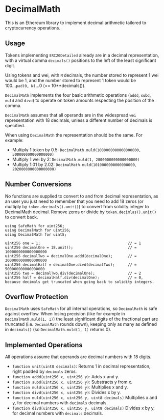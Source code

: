 # DecimalMath

This is an Ethereum library to implement decimal arithmetic tailored to cryptocurrency operations.

## Usage
Tokens implementing `ERC20Detailed` already are in a decimal representation, with a virtual comma `decimals()` positions to the left of the least significant digit.


Using tokens and wei, with `N` decimals, the number stored to represent 1 wei would be 1, and the number stored to represent 1 token would be 100...`pad(0, N)`...0 (== 10**decimals()).

`DecimalMath` implements the four basic arithmetic operations (`addd`, `subd`, `muld` and `divd`) to operate on token amounts respecting the position of the comma.

`DecimalMath` assumes that all operands are in the widespread `wei` representation with 18 decimals, unless a different number of decimals is specified.

When using `DecimalMath` the representation should be the same. For example:
 - Multiply 1 token by 0.5: `DecimalMath.muld(1000000000000000000, 500000000000000000)`
 - Multiply 1 wei by 2: `DecimalMath.muld(1, 2000000000000000000)`
 - Multiply 1.01 by 2.02: `DecimalMath.muld(1010000000000000000, 2020000000000000000)`

## Number Conversions


No functions are supplied to convert to and from decimal representation, as an user you just need to remember that you need to add 18 zeros (or multiply by `token.decimals().unit()`) to convert from solidity integer to DecimalMath decimal. Remove zeros or divide by `token.decimlas().unit()` to convert back.

```
using SafeMath for uint256;
using DecimalMath for uint256;
using DecimalMath for uint8;

uint256 one = 1;                                        // = 1
uint256 decimalOne = 18.unit();                         // = 1000000000000000000
uint256 decimalTwo = decimalOne.addd(decimalOne);       // = 2000000000000000000
uint256 decimalHalf = decimalOne.divd(decimalTwo);      // = 500000000000000000
uint256 two = decimalTwo.div(decimalOne);               // = 2
uint256 half = decimalHalf.div(decimalOne);             // = 0, because decimals get truncated when going back to solidity integers.
```

## Overflow Protection

`DecimalMath` uses `SafeMath` for all internal operations, so `DecimalMath` is safe against overflow. When losing precision (like for example in `DecimalMath.muld(1, 1)`) the least significant digits of the fractional part are truncated (i.e. `DecimalMath` rounds down), keeping only as many as defined in `decimals()` (so `DecimalMath.muld(1, 1)` returns 0).

## Implemented Operations

All operations assume that operands are decimal numbers with 18 digits.
* `function unit(uint8 decimals)`: Returns 1 in decimal representation, right padded by `decimals` zeros.
* `function addd(uint256 x, uint256 y)`: Adds x and y.
* `function subd(uint256 x, uint256 y)`: Substracts y from x.
* `function muld(uint256 x, uint256 y)`: Multiplies x and y.
* `function divd(uint256 x, uint256 y)`: Divides x by y.
* `function muld(uint256 x, uint256 y, uint8 decimals)` Multiplies x and y, for decimal numbers with `decimals` decimals.
* `function divd(uint256 x, uint256 y, uint8 decimals)` Divides x by y, for decimal numbers with `decimals` decimals.
